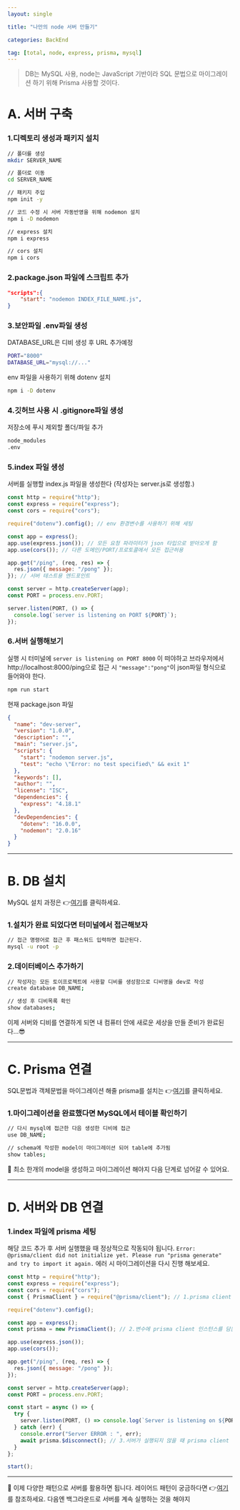```yaml
---
layout: single

title: "나만의 node 서버 만들기"

categories: BackEnd

tag: [total, node, express, prisma, mysql]
---
```


> DB는 MySQL 사용, node는 JavaScript 기반이라 SQL 문법으로 마이그레이션 하기 위해 Prisma 사용할 것이다.

# A. 서버 구축

### 1.디렉토리 생성과 패키지 설치

```bash
// 폴더를 생성
mkdir SERVER_NAME

// 폴더로 이동
cd SERVER_NAME

// 패키지 주입
npm init -y

// 코드 수정 시 서버 자동반영을 위해 nodemon 설치
npm i -D nodemon

// express 설치
npm i express

// cors 설치
npm i cors
```

### 2.package.json 파일에 스크립트 추가

```json
"scripts":{
	"start": "nodemon INDEX_FILE_NAME.js",
}
```

### 3.보안파일 .env파일 생성

DATABASE_URL은 디비 생성 후 URL 추가예정

```bash
PORT="8000"
DATABASE_URL="mysql://..."
```

env 파일을 사용하기 위해 dotenv 설치

```bash
npm i -D dotenv
```

### 4.깃허브 사용 시 .gitignore파일 생성

저장소에 푸시 제외할 폴더/파일 추가

```bash
node_modules
.env
```

### 5.index 파일 생성

서버를 실행할 index.js 파일을 생성한다 (작성자는 server.js로 생성함.)

```js
const http = require("http");
const express = require("express");
const cors = require("cors");

require("dotenv").config(); // env 환경변수를 사용하기 위해 세팅

const app = express();
app.use(express.json()); // 모든 요청 파라미터가 json 타입으로 받아오게 함
app.use(cors()); // 다른 도메인/PORT/프로토콜에서 모든 접근허용

app.get("/ping", (req, res) => {
  res.json({ message: "/pong" });
}); // 서버 테스트용 엔드포인트

const server = http.createServer(app);
const PORT = process.env.PORT;

server.listen(PORT, () => {
  console.log(`server is listening on PORT ${PORT}`);
});
```

### 6.서버 실행해보기

실행 시 터미널에 `server is listening on PORT 8000` 이 떠야하고 브라우저에서 http://localhost:8000/ping으로 접근 시 `"message":"pong"`이 json파일 형식으로 들어와야 한다.

```bash
npm run start
```

현재 package.json 파일

```json
{
  "name": "dev-server",
  "version": "1.0.0",
  "description": "",
  "main": "server.js",
  "scripts": {
    "start": "nodemon server.js",
    "test": "echo \"Error: no test specified\" && exit 1"
  },
  "keywords": [],
  "author": "",
  "license": "ISC",
  "dependencies": {
    "express": "4.18.1"
  },
  "devDependencies": {
    "dotenv": "16.0.0",
    "nodemon": "2.0.16"
  }
}
```

---

# B. DB 설치

MySQL 설치 과정은 👉[여기](https://devshon.github.io/reference/MySQL%EC%84%A4%EC%B9%98/)를 클릭하세요.

### 1.설치가 완료 되었다면 터미널에서 접근해보자

```bash
// 접근 명령어로 접근 후 패스워드 입력하면 접근된다.
mysql -u root -p
```

### 2.데이터베이스 추가하기

```bash
// 작성자는 모든 토이프로젝트에 사용할 디비를 생성함으로 디비명을 dev로 작성
create database DB_NAME;

// 생성 후 디비목록 확인
show databases;
```

이제 서버와 디비를 연결하게 되면 내 컴퓨터 안에 새로운 세상을 만들 준비가 완료된다...😎

---

# C. Prisma 연결

SQL문법과 객체문법을 마이그레이션 해줄 prisma를 설치는 👉[여기](https://devshon.github.io/reference/ORM-&-Prisma/)를 클릭하세요.

### 1.마이그레이션을 완료했다면 MySQL에서 테이블 확인하기

```bash
// 다시 mysql에 접근한 다음 생성한 디비에 접근
use DB_NAME;

// schema에 작성한 model이 마이그레이션 되어 table에 추가됨
show tables;
```

📌 최소 한개의 model을 생성하고 마이그레이션 해야지 다음 단계로 넘어갈 수 있어요.

---

# D. 서버와 DB 연결

### 1.index 파일에 prisma 세팅

해당 코드 추가 후 서버 실행했을 때 정상적으로 작동되야 됩니다. `Error: @prisma/client did not initialize yet. Please run "prisma generate" and try to import it again.` 에러 시 마이그레이션을 다시 진행 해보세요.

```js
const http = require("http");
const express = require("express");
const cors = require("cors");
const { PrismaClient } = require("@prisma/client"); // 1.prisma client 선언

require("dotenv").config();

const app = express();
const prisma = new PrismaClient(); // 2.변수에 prisma client 인스턴스를 담는다

app.use(express.json());
app.use(cors());

app.get("/ping", (req, res) => {
  res.json({ message: "/pong" });
});

const server = http.createServer(app);
const PORT = process.env.PORT;

const start = async () => {
  try {
    server.listen(PORT, () => console.log(`Server is listening on ${PORT}`));
  } catch (err) {
    console.error("Server ERROR : ", err);
    await prisma.$disconnect(); // 3.서버가 실행되지 않을 때 prisma client 연결해제 처리
  }
};

start();
```

---

📌 이제 다양한 패턴으로 서버를 활용하면 됩니다. 레이어드 패턴이 궁금하다면 👉[여기](https://devshon.github.io/reference/Layered-pattern/)를 참조하세요.
다음엔 백그라운드로 서버를 계속 실행하는 것을 해야지
